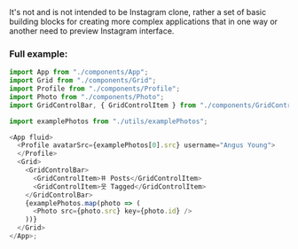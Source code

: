 <br />
<br />

It's not and is not intended to be Instagram clone, rather a set of basic building blocks for creating more complex applications that in one way or another need to preview Instagram interface.

### Full example:

```js
import App from "./components/App";
import Grid from "./components/Grid";
import Profile from "./components/Profile";
import Photo from "./components/Photo";
import GridControlBar, { GridControlItem } from "./components/GridControlBar";

import examplePhotos from "./utils/examplePhotos";

<App fluid>
  <Profile avatarSrc={examplePhotos[0].src} username="Angus Young">
  </Profile>
  <Grid>
    <GridControlBar>
      <GridControlItem>𐄹 Posts</GridControlItem>
      <GridControlItem>웃 Tagged</GridControlItem>
    </GridControlBar>
    {examplePhotos.map(photo => (
      <Photo src={photo.src} key={photo.id} />
    ))}
  </Grid>
</App>;
```
